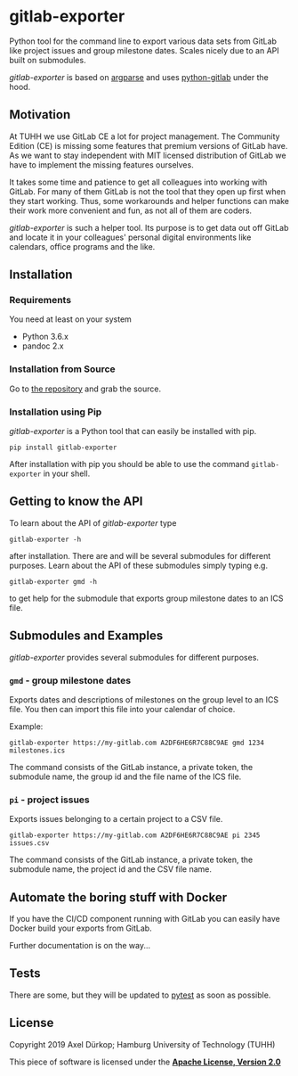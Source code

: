 # gitlab-exporter

Python tool for the command line to export various data sets from GitLab like project issues and group milestone dates. Scales nicely due to an API built on submodules.

*gitlab-exporter* is based on [argparse](https://docs.python.org/3.7/library/argparse.html#module-argparse) and uses [python-gitlab](https://python-gitlab.readthedocs.io/en/stable/) under the hood.

## Motivation

At TUHH we use GitLab CE a lot for project management. The Community Edition (CE) is missing some features that premium versions of GitLab have. As we want to stay independent with MIT licensed distribution of GitLab we have to implement the missing features ourselves.

It takes some time and patience to get all colleagues into working with GitLab. For many of them GitLab is not the tool that they open up first when they start working. Thus, some workarounds and helper functions can make their work more convenient and fun, as not all of them are coders.

*gitlab-exporter* is such a helper tool. Its purpose is to get data out off GitLab and locate it in your colleagues' personal digital environments like calendars, office programs and the like.

## Installation

### Requirements

You need at least on your system

- Python 3.6.x
- pandoc 2.x

### Installation from Source

Go to [the repository](https://collaborating.tuhh.de/hos/modernes-publizieren/offen/software/middleware/gitlab-exporter) and grab the source.

### Installation using Pip

*gitlab-exporter* is a Python tool that can easily be installed with pip.

    pip install gitlab-exporter

After installation with pip you should be able to use the command `gitlab-exporter` in your shell.

## Getting to know the API

To learn about the API of *gitlab-exporter* type

    gitlab-exporter -h

after installation. There are and will be several submodules for different purposes. Learn about the API of these submodules simply typing e.g.

    gitlab-exporter gmd -h

to get help for the submodule that exports group milestone dates to an ICS file.

## Submodules and Examples

*gitlab-exporter* provides several submodules for different purposes.

### `gmd` - group milestone dates

Exports dates and descriptions of milestones on the group level to an ICS file. You then can import this file into your calendar of choice.

Example:

    gitlab-exporter https://my-gitlab.com A2DF6HE6R7C88C9AE gmd 1234 milestones.ics

The command consists of the GitLab instance, a private token, the submodule name, the group id and the file name of the ICS file.

### `pi` - project issues

Exports issues belonging to a certain project to a CSV file.

    gitlab-exporter https://my-gitlab.com A2DF6HE6R7C88C9AE pi 2345 issues.csv

The command consists of the GitLab instance, a private token, the submodule name, the project id and the CSV file name.

## Automate the boring stuff with Docker

If you have the CI/CD component running with GitLab you can easily have Docker build your exports from GitLab.

Further documentation is on the way...

## Tests

There are some, but they will be updated to [pytest](https://docs.pytest.org/en/latest/index.html) as soon as possible.

## License

Copyright 2019 Axel Dürkop; Hamburg University of Technology (TUHH)

This piece of software is licensed under the [**Apache License, Version 2.0**](https://collaborating.tuhh.de/hos/modernes-publizieren/offen/software/middleware/gitlab-exporter/blob/master/LICENSE)